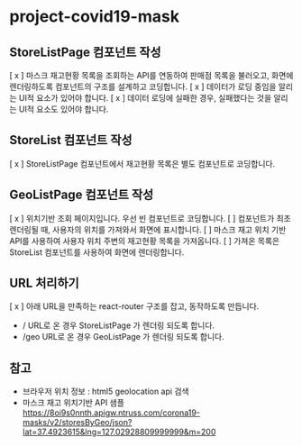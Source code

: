 # project-covid19-mask

## StoreListPage 컴포넌트 작성
[ x ] 마스크 재고현황 목록을 조회하는 API를 연동하여 판매점 목록을 불러오고, 화면에 렌더링하도록 컴포넌트의 구조를 설계하고 코딩합니다.
[ x ] 데이터가 로딩 중임을 알리는 UI적 요소가 있어야 합니다.
[ x ] 데이터 로딩에 실패한 경우, 실패했다는 것을 알리는 UI적 요소도 있어야 합니다.

## StoreList 컴포넌트 작성
[ x ] StoreListPage 컴포넌트에서 재고현황 목록은 별도 컴포넌트로 코딩합니다.

## GeoListPage 컴포넌트 작성
[ x ] 위치기반 조회 페이지입니다. 우선 빈 컴포넌트로 코딩합니다.
[   ] 컴포넌트가 최초 렌더링될 때, 사용자의 위치를 가져와서 화면에 표시합니다.
[   ] 마스크 재고 위치 기반 API를 사용하여 사용자 위치 주변의 재고현황 목록을 가져옵니다.
[   ] 가져온 목록은 StoreList 컴포넌트를 사용하여 화면에 렌더링합니다.

## URL 처리하기
[ x ] 아래 URL을 만족하는 react-router 구조를 잡고, 동작하도록 만듭니다.
  - / URL로 온 경우 StoreListPage 가 렌더링 되도록 합니다.
  - /geo URL로 온 경우 GeoListPage 가 렌더링 되도록 합니다.


## 참고
- 브라우저 위치 정보 : html5 geolocation api 검색
- 마스크 재고 위치기반 API 샘플
https://8oi9s0nnth.apigw.ntruss.com/corona19-masks/v2/storesByGeo/json?lat=37.4923615&lng=127.02928809999999&m=200